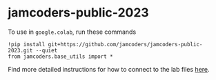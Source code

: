 # jamcoders-public-2023

To use in `google.colab`, run these commands

```python3
!pip install git+https://github.com/jamcoders/jamcoders-public-2023.git --quiet
from jamcoders.base_utils import *
```

Find more detailed instructions for how to connect to the lab files [here](https://github.com/jamcoders/labs-2023).
